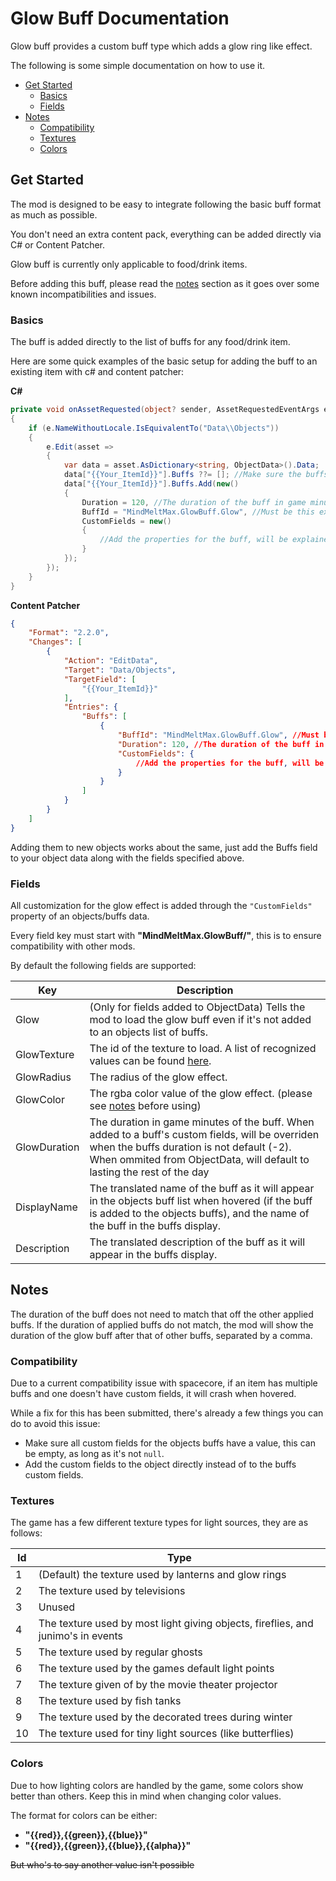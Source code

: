 # Glow Buff Documentation

Glow buff provides a custom buff type which adds a glow ring like effect.

The following is some simple documentation on how to use it.

* [Get Started](#get-started)
	* [Basics](#basics)
	* [Fields](#fields)
* [Notes](#notes)
	* [Compatibility](#compatibility)
	* [Textures](#textures)
	* [Colors](#colors)

## Get Started

The mod is designed to be easy to integrate following the basic buff format as much as possible.

You don't need an extra content pack, everything can be added directly via C# or Content Patcher.

Glow buff is currently only applicable to food/drink items.

Before adding this buff, please read the [notes](#notes) section as it goes over some known incompatibilities and issues.

### Basics

The buff is added directly to the list of buffs for any food/drink item.

Here are some quick examples of the basic setup for adding the buff to an existing item with c# and content patcher:

**C#**
```cs
private void onAssetRequested(object? sender, AssetRequestedEventArgs e)
{
	if (e.NameWithoutLocale.IsEquivalentTo("Data\\Objects"))
	{
		e.Edit(asset => 
		{
			var data = asset.AsDictionary<string, ObjectData>().Data;
			data["{{Your_ItemId}}"].Buffs ??= []; //Make sure the buffs list exists
			data["{{Your_ItemId}}"].Buffs.Add(new()
			{
				Duration = 120, //The duration of the buff in game minutes
				BuffId = "MindMeltMax.GlowBuff.Glow", //Must be this exact Id to load the correct buff
				CustomFields = new()
				{
					//Add the properties for the buff, will be explained in Fields
				}
			});
		});
	}
}
```

**Content Patcher**
```json
{
  	"Format": "2.2.0",
  	"Changes": [
    	{
      		"Action": "EditData",
      		"Target": "Data/Objects",
      		"TargetField": [
        		"{{Your_ItemId}}"
      		],
      		"Entries": {
				"Buffs": [
					{
						"BuffId": "MindMeltMax.GlowBuff.Glow", //Must be this exact Id to load the correct buff
						"Duration": 120, //The duration of the buff in game minutes
						"CustomFields": {
							//Add the properties for the buff, will be explained in Fields
						}
					}
				]
      		}
    	}
  	]
}
```

Adding them to new objects works about the same, just add the Buffs field to your object data along with the fields specified above.

### Fields

All customization for the glow effect is added through the ``"CustomFields"`` property of an objects/buffs data.

Every field key must start with **"MindMeltMax.GlowBuff/"**, this is to ensure compatibility with other mods.

By default the following fields are supported:

| Key | Description |
| --- | ----------- |
| Glow | (Only for fields added to ObjectData) Tells the mod to load the glow buff even if it's not added to an objects list of buffs. |
| GlowTexture | The id of the texture to load. A list of recognized values can be found [here](#textures). |
| GlowRadius | The radius of the glow effect. |
| GlowColor | The rgba color value of the glow effect. (please see [notes](#colors) before using) |
| GlowDuration | The duration in game minutes of the buff. When added to a buff's custom fields, will be overriden when the buffs duration is not default (-2). When ommited from ObjectData, will default to lasting the rest of the day |
| DisplayName | The translated name of the buff as it will appear in the objects buff list when hovered (if the buff is added to the objects buffs), and the name of the buff in the buffs display. |
| Description | The translated description of the buff as it will appear in the buffs display. |

## Notes

The duration of the buff does not need to match that off the other applied buffs. If the duration of applied buffs do not match, the mod will show the duration of the glow buff after that of other buffs, separated by a comma.

### Compatibility

Due to a current compatibility issue with spacecore, if an item has multiple buffs and one doesn't have custom fields, it will crash when hovered.

While a fix for this has been submitted, there's already a few things you can do to avoid this issue:

* Make sure all custom fields for the objects buffs have a value, this can be empty, as long as it's not ``null``.
* Add the custom fields to the object directly instead of to the buffs custom fields.

### Textures

The game has a few different texture types for light sources, they are as follows:

| Id | Type |
| -- | ---- |
| 1 | (Default) the texture used by lanterns and glow rings |
| 2 | The texture used by televisions |
| 3 | Unused |
| 4 | The texture used by most light giving objects, fireflies, and junimo's in events |
| 5 | The texture used by regular ghosts |
| 6 | The texture used by the games default light points |
| 7 | The texture given of by the movie theater projector |
| 8 | The texture used by fish tanks |
| 9 | The texture used by the decorated trees during winter |
| 10 | The texture used for tiny light sources (like butterflies) |

### Colors

Due to how lighting colors are handled by the game, some colors show better than others. Keep this in mind when changing color values.

The format for colors can be either:

* **"{{red}},{{green}},{{blue}}"**
* **"{{red}},{{green}},{{blue}},{{alpha}}"**

~~But who's to say another value isn't possible~~